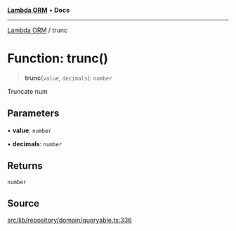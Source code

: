 [**Lambda ORM**](../README.md) • **Docs**

***

[Lambda ORM](../README.md) / trunc

# Function: trunc()

> **trunc**(`value`, `decimals`): `number`

Truncate num

## Parameters

• **value**: `number`

• **decimals**: `number`

## Returns

`number`

## Source

[src/lib/repository/domain/queryable.ts:336](https://github.com/lambda-orm/lambdaorm-base/blob/e3a7772bb5fa4082532c38729067cbcb8dfa89b9/src/lib/repository/domain/queryable.ts#L336)
